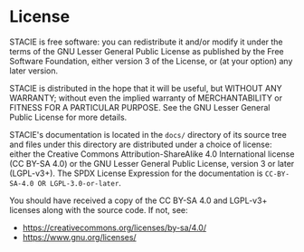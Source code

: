 # License

STACIE is free software: you can redistribute it and/or modify it
under the terms of the GNU Lesser General Public License
as published by the Free Software Foundation,
either version 3 of the License, or (at your option) any later version.

STACIE is distributed in the hope that it will be useful,
but WITHOUT ANY WARRANTY;
without even the implied warranty of MERCHANTABILITY or FITNESS FOR A PARTICULAR PURPOSE.
See the GNU Lesser General Public License for more details.

STACIE's documentation is located in the `docs/` directory of its source tree
and files under this directory are distributed under a choice of license:
either the Creative Commons Attribution-ShareAlike 4.0 International license (CC BY-SA 4.0)
or the GNU Lesser General Public License, version 3 or later (LGPL-v3+).
The SPDX License Expression for the documentation is `CC-BY-SA-4.0 OR LGPL-3.0-or-later`.

You should have received a copy of the CC BY-SA 4.0 and LGPL-v3+ licenses along with the source code.
If not, see:

- <https://creativecommons.org/licenses/by-sa/4.0/>
- <https://www.gnu.org/licenses/>
